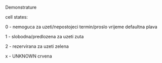 Demonstrature

cell states:

0 - nemoguca za uzeti/nepostojeci termin/proslo vrijeme
defaultna plava

1 - slobodna/predlozena za uzeti
zuta

2 - rezervirana za uzeti
zelena

x - UNKNOWN
crvena